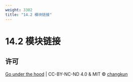 ```yaml
---
weight: 3302
title: "14.2 模块链接"
---
```


# 14.2 模块链接

## 许可

[Go under the hood](https://github.com/changkun/go-under-the-hood) | CC-BY-NC-ND 4.0 & MIT &copy; [changkun](https://changkun.de)